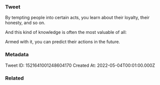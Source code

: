### Tweet
By tempting people into certain acts, you learn about their loyalty, their honesty, and so on.

And this kind of knowledge is often the most valuable of all:

Armed with it, you can predict their actions in the future.

### Metadata
Tweet ID: 1521641001248604170
Created At: 2022-05-04T00:01:00.000Z

### Related

